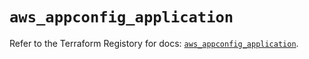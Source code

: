# `aws_appconfig_application`

Refer to the Terraform Registory for docs: [`aws_appconfig_application`](https://registry.terraform.io/providers/hashicorp/aws/5.18.1/docs/resources/appconfig_application).
